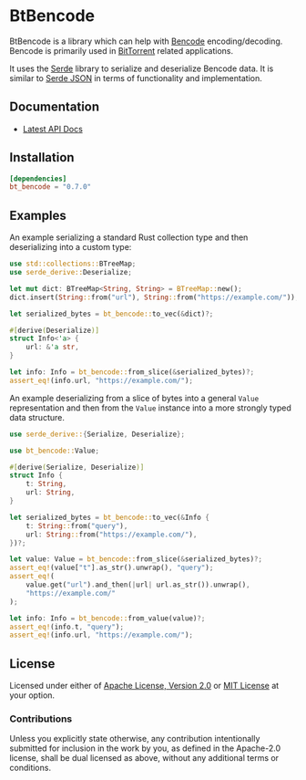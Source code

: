 # BtBencode

BtBencode is a library which can help with [Bencode][wikipedia_bencode]
encoding/decoding.  Bencode is primarily used in [BitTorrent][bep_0003] related
applications.

It uses the [Serde][serde] library to serialize and deserialize Bencode data.
It is similar to [Serde JSON][serde_json] in terms of functionality and
implementation.

## Documentation

* [Latest API Docs][docs_rs_bt_bencode]

## Installation

```toml
[dependencies]
bt_bencode = "0.7.0"
```

## Examples

An example serializing a standard Rust collection type and then deserializing
into a custom type:

```rust
use std::collections::BTreeMap;
use serde_derive::Deserialize;

let mut dict: BTreeMap<String, String> = BTreeMap::new();
dict.insert(String::from("url"), String::from("https://example.com/"));

let serialized_bytes = bt_bencode::to_vec(&dict)?;

#[derive(Deserialize)]
struct Info<'a> {
    url: &'a str,
}

let info: Info = bt_bencode::from_slice(&serialized_bytes)?;
assert_eq!(info.url, "https://example.com/");
```

An example deserializing from a slice of bytes into a general `Value`
representation and then from the `Value` instance into a more strongly typed
data structure.

```rust
use serde_derive::{Serialize, Deserialize};

use bt_bencode::Value;

#[derive(Serialize, Deserialize)]
struct Info {
    t: String,
    url: String,
}

let serialized_bytes = bt_bencode::to_vec(&Info {
    t: String::from("query"),
    url: String::from("https://example.com/"),
})?;

let value: Value = bt_bencode::from_slice(&serialized_bytes)?;
assert_eq!(value["t"].as_str().unwrap(), "query");
assert_eq!(
    value.get("url").and_then(|url| url.as_str()).unwrap(),
    "https://example.com/"
);

let info: Info = bt_bencode::from_value(value)?;
assert_eq!(info.t, "query");
assert_eq!(info.url, "https://example.com/");
```

## License

Licensed under either of [Apache License, Version 2.0][LICENSE_APACHE] or [MIT
License][LICENSE_MIT] at your option.

### Contributions

Unless you explicitly state otherwise, any contribution intentionally submitted
for inclusion in the work by you, as defined in the Apache-2.0 license, shall be
dual licensed as above, without any additional terms or conditions.

[LICENSE_APACHE]: LICENSE-APACHE
[LICENSE_MIT]: LICENSE-MIT
[wikipedia_bencode]: https://en.wikipedia.org/wiki/Bencode
[bep_0003]: http://www.bittorrent.org/beps/bep_0003.html
[serde]: https://serde.rs
[serde_json]: https://github.com/serde-rs/json
[docs_rs_bt_bencode]: https://docs.rs/bt_bencode/latest/bt_bencode/
